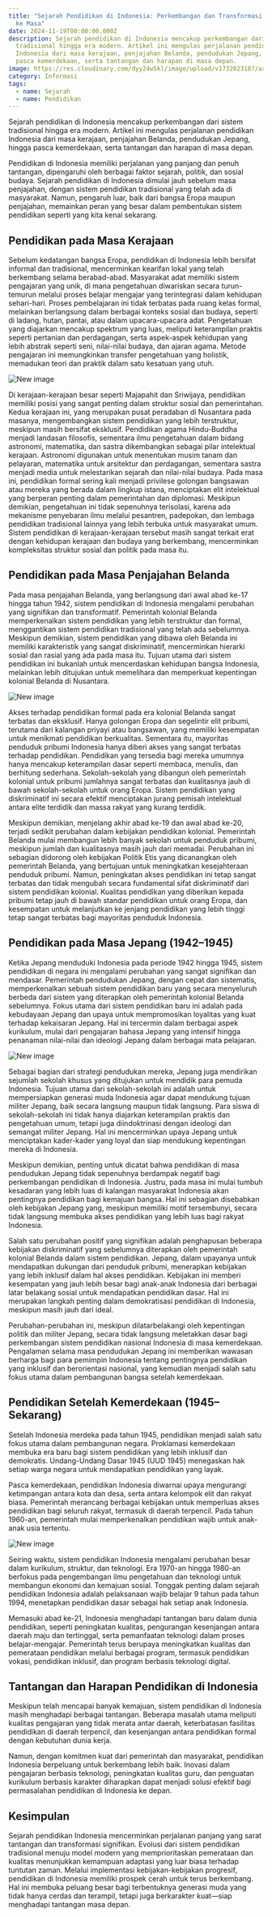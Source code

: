 ```yaml
---
title: "Sejarah Pendidikan di Indonesia: Perkembangan dan Transformasi dari Masa
  ke Masa"
date: 2024-11-19T00:00:00.000Z
description: Sejarah pendidikan di Indonesia mencakup perkembangan dari sistem
  tradisional hingga era modern. Artikel ini mengulas perjalanan pendidikan
  Indonesia dari masa kerajaan, penjajahan Belanda, pendudukan Jepang, hingga
  pasca kemerdekaan, serta tantangan dan harapan di masa depan.
image: https://res.cloudinary.com/dyy24w5kl/image/upload/v1732023187/artikel/artikel_sejarah_pendidikanfreepik__adorable-cartoon-style-indonesian-education-after-__62014_fye57v.jpg
category: Informasi
tags:
  - name: Sejarah
  - name: Pendidikan
---
```


Sejarah pendidikan di Indonesia mencakup perkembangan dari sistem tradisional hingga era modern. Artikel ini mengulas perjalanan pendidikan Indonesia dari masa kerajaan, penjajahan Belanda, pendudukan Jepang, hingga pasca kemerdekaan, serta tantangan dan harapan di masa depan.

Pendidikan di Indonesia memiliki perjalanan yang panjang dan penuh tantangan, dipengaruhi oleh berbagai faktor sejarah, politik, dan sosial budaya. Sejarah pendidikan di Indonesia dimulai jauh sebelum masa penjajahan, dengan sistem pendidikan tradisional yang telah ada di masyarakat. Namun, pengaruh luar, baik dari bangsa Eropa maupun penjajahan, memainkan peran yang besar dalam pembentukan sistem pendidikan seperti yang kita kenal sekarang.

## **Pendidikan pada Masa Kerajaan**

Sebelum kedatangan bangsa Eropa, pendidikan di Indonesia lebih bersifat informal dan tradisional, mencerminkan kearifan lokal yang telah berkembang selama berabad-abad. Masyarakat adat memiliki sistem pengajaran yang unik, di mana pengetahuan diwariskan secara turun-temurun melalui proses belajar mengajar yang terintegrasi dalam kehidupan sehari-hari. Proses pembelajaran ini tidak terbatas pada ruang kelas formal, melainkan berlangsung dalam berbagai konteks sosial dan budaya, seperti di ladang, hutan, pantai, atau dalam upacara-upacara adat. Pengetahuan yang diajarkan mencakup spektrum yang luas, meliputi keterampilan praktis seperti pertanian dan perdagangan, serta aspek-aspek kehidupan yang lebih abstrak seperti seni, nilai-nilai budaya, dan ajaran agama. Metode pengajaran ini memungkinkan transfer pengetahuan yang holistik, memadukan teori dan praktik dalam satu kesatuan yang utuh.

![New image](https://res.cloudinary.com/dyy24w5kl/image/upload/v1732023188/artikel/artikel_sejarah_pendidikanfreepik__adorable-cartoon-style-education-in-the-era-of-the__62008_xe3op3.jpg)

Di kerajaan-kerajaan besar seperti Majapahit dan Sriwijaya, pendidikan memiliki posisi yang sangat penting dalam struktur sosial dan pemerintahan. Kedua kerajaan ini, yang merupakan pusat peradaban di Nusantara pada masanya, mengembangkan sistem pendidikan yang lebih terstruktur, meskipun masih bersifat eksklusif. Pendidikan agama Hindu-Buddha menjadi landasan filosofis, sementara ilmu pengetahuan dalam bidang astronomi, matematika, dan sastra dikembangkan sebagai pilar intelektual kerajaan. Astronomi digunakan untuk menentukan musim tanam dan pelayaran, matematika untuk arsitektur dan perdagangan, sementara sastra menjadi media untuk melestarikan sejarah dan nilai-nilai budaya. Pada masa ini, pendidikan formal sering kali menjadi privilese golongan bangsawan atau mereka yang berada dalam lingkup istana, menciptakan elit intelektual yang berperan penting dalam pemerintahan dan diplomasi. Meskipun demikian, pengetahuan ini tidak sepenuhnya terisolasi, karena ada mekanisme penyebaran ilmu melalui pesantren, padepokan, dan lembaga pendidikan tradisional lainnya yang lebih terbuka untuk masyarakat umum. Sistem pendidikan di kerajaan-kerajaan tersebut masih sangat terkait erat dengan kehidupan kerajaan dan budaya yang berkembang, mencerminkan kompleksitas struktur sosial dan politik pada masa itu.

## **Pendidikan pada Masa Penjajahan Belanda**

Pada masa penjajahan Belanda, yang berlangsung dari awal abad ke-17 hingga tahun 1942, sistem pendidikan di Indonesia mengalami perubahan yang signifikan dan transformatif. Pemerintah kolonial Belanda memperkenalkan sistem pendidikan yang lebih terstruktur dan formal, menggantikan sistem pendidikan tradisional yang telah ada sebelumnya. Meskipun demikian, sistem pendidikan yang dibawa oleh Belanda ini memiliki karakteristik yang sangat diskriminatif, mencerminkan hierarki sosial dan rasial yang ada pada masa itu. Tujuan utama dari sistem pendidikan ini bukanlah untuk mencerdaskan kehidupan bangsa Indonesia, melainkan lebih ditujukan untuk memelihara dan memperkuat kepentingan kolonial Belanda di Nusantara.

![New image](https://res.cloudinary.com/dyy24w5kl/image/upload/v1732023188/artikel/artikel_sejarah_pendidikanfreepik__adorable-cartoon-style-education-during-the-dutch-__62009_ojvc3v.jpg)

Akses terhadap pendidikan formal pada era kolonial Belanda sangat terbatas dan eksklusif. Hanya golongan Eropa dan segelintir elit pribumi, terutama dari kalangan priyayi atau bangsawan, yang memiliki kesempatan untuk menikmati pendidikan berkualitas. Sementara itu, mayoritas penduduk pribumi Indonesia hanya diberi akses yang sangat terbatas terhadap pendidikan. Pendidikan yang tersedia bagi mereka umumnya hanya mencakup keterampilan dasar seperti membaca, menulis, dan berhitung sederhana. Sekolah-sekolah yang dibangun oleh pemerintah kolonial untuk pribumi jumlahnya sangat terbatas dan kualitasnya jauh di bawah sekolah-sekolah untuk orang Eropa. Sistem pendidikan yang diskriminatif ini secara efektif menciptakan jurang pemisah intelektual antara elite terdidik dan massa rakyat yang kurang terdidik.

Meskipun demikian, menjelang akhir abad ke-19 dan awal abad ke-20, terjadi sedikit perubahan dalam kebijakan pendidikan kolonial. Pemerintah Belanda mulai membangun lebih banyak sekolah untuk penduduk pribumi, meskipun jumlah dan kualitasnya masih jauh dari memadai. Perubahan ini sebagian didorong oleh kebijakan Politik Etis yang dicanangkan oleh pemerintah Belanda, yang bertujuan untuk meningkatkan kesejahteraan penduduk pribumi. Namun, peningkatan akses pendidikan ini tetap sangat terbatas dan tidak mengubah secara fundamental sifat diskriminatif dari sistem pendidikan kolonial. Kualitas pendidikan yang diberikan kepada pribumi tetap jauh di bawah standar pendidikan untuk orang Eropa, dan kesempatan untuk melanjutkan ke jenjang pendidikan yang lebih tinggi tetap sangat terbatas bagi mayoritas penduduk Indonesia.

## **Pendidikan pada Masa Jepang (1942–1945)**

Ketika Jepang menduduki Indonesia pada periode 1942 hingga 1945, sistem pendidikan di negara ini mengalami perubahan yang sangat signifikan dan mendasar. Pemerintah pendudukan Jepang, dengan cepat dan sistematis, memperkenalkan sebuah sistem pendidikan baru yang secara menyeluruh berbeda dari sistem yang diterapkan oleh pemerintah kolonial Belanda sebelumnya. Fokus utama dari sistem pendidikan baru ini adalah pada kebudayaan Jepang dan upaya untuk mempromosikan loyalitas yang kuat terhadap kekaisaran Jepang. Hal ini tercermin dalam berbagai aspek kurikulum, mulai dari pengajaran bahasa Jepang yang intensif hingga penanaman nilai-nilai dan ideologi Jepang dalam berbagai mata pelajaran.

![New image](https://res.cloudinary.com/dyy24w5kl/image/upload/v1732023188/artikel/artikel_sejarah_pendidikanfreepik__adorable-cartoon-style-education-during-the-japane__62010_pnsucf.jpg)

Sebagai bagian dari strategi pendudukan mereka, Jepang juga mendirikan sejumlah sekolah khusus yang ditujukan untuk mendidik para pemuda Indonesia. Tujuan utama dari sekolah-sekolah ini adalah untuk mempersiapkan generasi muda Indonesia agar dapat mendukung tujuan militer Jepang, baik secara langsung maupun tidak langsung. Para siswa di sekolah-sekolah ini tidak hanya diajarkan keterampilan praktis dan pengetahuan umum, tetapi juga diindoktrinasi dengan ideologi dan semangat militer Jepang. Hal ini mencerminkan upaya Jepang untuk menciptakan kader-kader yang loyal dan siap mendukung kepentingan mereka di Indonesia.

Meskipun demikian, penting untuk dicatat bahwa pendidikan di masa pendudukan Jepang tidak sepenuhnya berdampak negatif bagi perkembangan pendidikan di Indonesia. Justru, pada masa ini mulai tumbuh kesadaran yang lebih luas di kalangan masyarakat Indonesia akan pentingnya pendidikan bagi kemajuan bangsa. Hal ini sebagian disebabkan oleh kebijakan Jepang yang, meskipun memiliki motif tersembunyi, secara tidak langsung membuka akses pendidikan yang lebih luas bagi rakyat Indonesia.

Salah satu perubahan positif yang signifikan adalah penghapusan beberapa kebijakan diskriminatif yang sebelumnya diterapkan oleh pemerintah kolonial Belanda dalam sistem pendidikan. Jepang, dalam upayanya untuk mendapatkan dukungan dari penduduk pribumi, menerapkan kebijakan yang lebih inklusif dalam hal akses pendidikan. Kebijakan ini memberi kesempatan yang jauh lebih besar bagi anak-anak Indonesia dari berbagai latar belakang sosial untuk mendapatkan pendidikan dasar. Hal ini merupakan langkah penting dalam demokratisasi pendidikan di Indonesia, meskipun masih jauh dari ideal.

Perubahan-perubahan ini, meskipun dilatarbelakangi oleh kepentingan politik dan militer Jepang, secara tidak langsung meletakkan dasar bagi perkembangan sistem pendidikan nasional Indonesia di masa kemerdekaan. Pengalaman selama masa pendudukan Jepang ini memberikan wawasan berharga bagi para pemimpin Indonesia tentang pentingnya pendidikan yang inklusif dan berorientasi nasional, yang kemudian menjadi salah satu fokus utama dalam pembangunan bangsa setelah kemerdekaan.

## **Pendidikan Setelah Kemerdekaan (1945–Sekarang)**

Setelah Indonesia merdeka pada tahun 1945, pendidikan menjadi salah satu fokus utama dalam pembangunan negara. Proklamasi kemerdekaan membuka era baru bagi sistem pendidikan yang lebih inklusif dan demokratis. Undang-Undang Dasar 1945 (UUD 1945) menegaskan hak setiap warga negara untuk mendapatkan pendidikan yang layak.

Pasca kemerdekaan, pendidikan Indonesia diwarnai upaya mengurangi ketimpangan antara kota dan desa, serta antara kelompok elit dan rakyat biasa. Pemerintah merancang berbagai kebijakan untuk memperluas akses pendidikan bagi seluruh rakyat, termasuk di daerah terpencil. Pada tahun 1960-an, pemerintah mulai memperkenalkan pendidikan wajib untuk anak-anak usia tertentu.

![New image](https://res.cloudinary.com/dyy24w5kl/image/upload/v1732023187/artikel/artikel_sejarah_pendidikanfreepik__adorable-cartoon-style-indonesian-education-after-__62013_bybgeg.jpg)

Seiring waktu, sistem pendidikan Indonesia mengalami perubahan besar dalam kurikulum, struktur, dan teknologi. Era 1970-an hingga 1980-an berfokus pada pengembangan ilmu pengetahuan dan teknologi untuk membangun ekonomi dan kemajuan sosial. Tonggak penting dalam sejarah pendidikan Indonesia adalah pelaksanaan wajib belajar 9 tahun pada tahun 1994, menetapkan pendidikan dasar sebagai hak setiap anak Indonesia.

Memasuki abad ke-21, Indonesia menghadapi tantangan baru dalam dunia pendidikan, seperti peningkatan kualitas, pengurangan kesenjangan antara daerah maju dan tertinggal, serta pemanfaatan teknologi dalam proses belajar-mengajar. Pemerintah terus berupaya meningkatkan kualitas dan pemerataan pendidikan melalui berbagai program, termasuk pendidikan vokasi, pendidikan inklusif, dan program berbasis teknologi digital.

## **Tantangan dan Harapan Pendidikan di Indonesia**

Meskipun telah mencapai banyak kemajuan, sistem pendidikan di Indonesia masih menghadapi berbagai tantangan. Beberapa masalah utama meliputi kualitas pengajaran yang tidak merata antar daerah, keterbatasan fasilitas pendidikan di daerah terpencil, dan kesenjangan antara pendidikan formal dengan kebutuhan dunia kerja.

Namun, dengan komitmen kuat dari pemerintah dan masyarakat, pendidikan Indonesia berpeluang untuk berkembang lebih baik. Inovasi dalam pengajaran berbasis teknologi, peningkatan kualitas guru, dan penguatan kurikulum berbasis karakter diharapkan dapat menjadi solusi efektif bagi permasalahan pendidikan di Indonesia ke depan.

## **Kesimpulan**

Sejarah pendidikan Indonesia mencerminkan perjalanan panjang yang sarat tantangan dan transformasi signifikan. Evolusi dari sistem pendidikan tradisional menuju model modern yang memprioritaskan pemerataan dan kualitas menunjukkan kemampuan adaptasi yang luar biasa terhadap tuntutan zaman. Melalui implementasi kebijakan-kebijakan progresif, pendidikan di Indonesia memiliki prospek cerah untuk terus berkembang. Hal ini membuka peluang besar bagi terbentuknya generasi muda yang tidak hanya cerdas dan terampil, tetapi juga berkarakter kuat—siap menghadapi tantangan masa depan.
